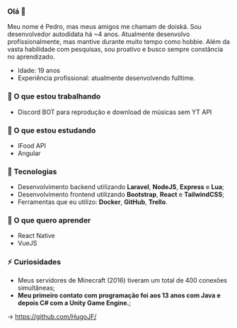 ### Olá 👋

 Meu nome é Pedro, mas meus amigos me chamam de doiská. Sou desenvolvedor autodidata há ~4 anos. Atualmente desenvolvo profissionalmente, mas mantive durante muito tempo como hobbie.
 Além da vasta habilidade com pesquisas, sou proativo e busco sempre constância no aprendizado.

- Idade: 19 anos
- Experiência profissional: atualmente desenvolvendo fulltime.

### 🔭 O que estou trabalhando
 - Discord BOT para reprodução e download de músicas sem YT API

### 📖 O que estou estudando
 - IFood API
 - Angular

### 🤖 Tecnologias
 - Desenvolvimento backend utilizando **Laravel**, **NodeJS**, **Express** e **Lua**;
 - Desenvolvimento frontend utilizando **Bootstrap**, **React** e **TailwindCSS**;
 - Ferramentas que eu utilizo: **Docker**, **GitHub**, **Trello**.
 
### 💃 O que quero aprender
 - React Native
 - VueJS

### ⚡ Curiosidades
 - Meus servidores de Minecraft (2016) tiveram um total de 400 conexões simultâneas;
 - **Meu primeiro contato com programação foi aos 13 anos com Java e depois C# com a Unity Game Engine.**;

-> https://github.com/HugoJF/
